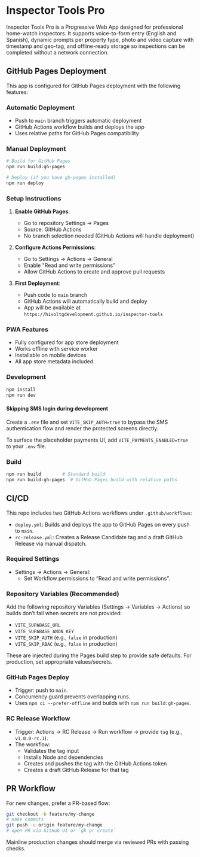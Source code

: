 # Inspector Tools Pro

Inspector Tools Pro is a Progressive Web App designed for professional home-watch inspectors.
It supports voice-to-form entry (English and Spanish), dynamic prompts per property type,
photo and video capture with timestamp and geo-tag, and offline-ready storage so
inspections can be completed without a network connection.

## GitHub Pages Deployment

This app is configured for GitHub Pages deployment with the following features:

### Automatic Deployment
- Push to `main` branch triggers automatic deployment
- GitHub Actions workflow builds and deploys the app
- Uses relative paths for GitHub Pages compatibility

### Manual Deployment
```bash
# Build for GitHub Pages
npm run build:gh-pages

# Deploy (if you have gh-pages installed)
npm run deploy
```

### Setup Instructions

1. **Enable GitHub Pages**:
   - Go to repository Settings → Pages
   - Source: GitHub Actions
   - No branch selection needed (GitHub Actions will handle deployment)

2. **Configure Actions Permissions**:
   - Go to Settings → Actions → General
   - Enable "Read and write permissions"
   - Allow GitHub Actions to create and approve pull requests

3. **First Deployment**:
   - Push code to `main` branch
   - GitHub Actions will automatically build and deploy
   - App will be available at `https://hivoltgdevelopment.github.io/inspector-tools`

### PWA Features
- Fully configured for app store deployment
- Works offline with service worker
- Installable on mobile devices
- All app store metadata included

### Development
```bash
npm install
npm run dev
```

#### Skipping SMS login during development

Create a `.env` file and set `VITE_SKIP_AUTH=true` to bypass the SMS authentication flow and render the protected screens directly.

To surface the placeholder payments UI, add `VITE_PAYMENTS_ENABLED=true` to your `.env` file.

### Build
```bash
npm run build        # Standard build
npm run build:gh-pages  # GitHub Pages build with relative paths
```

## CI/CD

This repo includes two GitHub Actions workflows under `.github/workflows`:

- `deploy.yml`: Builds and deploys the app to GitHub Pages on every push to `main`.
- `rc-release.yml`: Creates a Release Candidate tag and a draft GitHub Release via manual dispatch.

### Required Settings

- Settings → Actions → General:
  - Set Workflow permissions to “Read and write permissions”.

### Repository Variables (Recommended)

Add the following repository Variables (Settings → Variables → Actions) so builds don’t fail when secrets are not provided:

- `VITE_SUPABASE_URL`
- `VITE_SUPABASE_ANON_KEY`
- `VITE_SKIP_AUTH` (e.g., `false` in production)
- `VITE_SKIP_RBAC` (e.g., `false` in production)

These are injected during the Pages build step to provide safe defaults. For production, set appropriate values/secrets.

### GitHub Pages Deploy

- Trigger: push to `main`.
- Concurrency guard prevents overlapping runs.
- Uses `npm ci --prefer-offline` and builds with `npm run build:gh-pages`.

### RC Release Workflow

- Trigger: Actions → RC Release → Run workflow → provide `tag` (e.g., `v1.0.0-rc.1`).
- The workflow:
  - Validates the tag input
  - Installs Node and dependencies
  - Creates and pushes the tag with the GitHub Actions token
  - Creates a draft GitHub Release for that tag

## PR Workflow

For new changes, prefer a PR-based flow:

```bash
git checkout -b feature/my-change
# make commits
git push -u origin feature/my-change
# open PR via GitHub UI or `gh pr create`
```

Mainline production changes should merge via reviewed PRs with passing checks.
